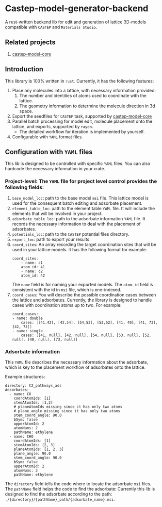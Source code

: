 # Castep-model-generator-backend
A rust-written backend lib for edit and generation of lattice 3D-models compatible with `CASTEP` and `Materials Studio`.

## Related projects
1. [castep-model-core](https://github.com/TonyWu20/castep-model-core.git)

## Introduction

This library is 100% written in `rust`. Currently, it has the following features:
1. Place any molecules into a lattice, with necessary information provided:
    1. The number and identities of atoms used to coordinate with the lattice.
    2. The geometry information to determine the molecule direction in 3d space.
2. Export the seedfiles for `CASTEP` task, supported by [castep-model-core](https://github.com/TonyWu20/castep-model-core.git)
3. Parallel batch processing for model edit, molecule placement onto the lattice, and exports, supported by `rayon`.
    - The detailed workflow for iteration is implemented by yourself.
4. Configurable with `YAML` format files.

## Configuration with `YAML` files

This lib is designed to be controlled with specific `YAML` files.
You can also hardcode the necessary information in your crate.

### Project-level: The `YAML` file for project level control provides the following fields:
1. `base_model_loc`: path to the base model `msi` file. This lattice model is used for the consequent batch editing and adsorbate placement.
2. `element_table_loc`: path to the element table `YAML` file. It will include the elements that will be involved in your project.
3. `adsorbate_table_loc`: path to the adsorbate information `YAML` file. It records the necessary information to deal with the placement of adsorbates.
4. `potentials_loc`: path to the `CASTEP` potential files directory.
5. `export_loc`: path to export your results.
6. `coord_sites`: An array recording the target coordination sites that will be used in your lattice models. It has the following format for example:
    ```
    coord_sites:
        - name: c1
        atom_id: 41
        - name: c2
        atom_id: 42
    ```
    The `name` field is for naming your exported models. The `atom_id` field is consistent with the id in `msi` file, which is one-indexed.
7. `coord_cases`: You will describe the possible coordination cases between the lattice and adsorbates. Currently, the library is designed to handle cases with coordination atoms up to two. For example:
    ```
    coord_cases:
    - name: double
        cases: [[41,42], [42,54], [54,53], [53,52], [41, 40], [41, 73], [42, 73]]
    - name: single
        cases: [[41, null], [42, null], [54, null], [53, null], [52, null], [40, null], [73, null]]
    ```
### Adsorbate information
This `YAML` file describes the necessary information about the adsorbate, which is key to the placement workflow of adsorbates onto the lattice.

Example structures:
```
directory: C2_pathways_ads
Adsorbates:
  - name: CO
    coordAtomIds: [1]
    stemAtomIds: [1,2]
    # planeAtomIds missing since it has only two atoms
    # plane_angle missing since it has only two atoms
    stem_coord_angle: 90.0
    bSym: false
    upperAtomId: 2
    atomNums: 2
    pathName: ethylene
  - name: CHO
    coordAtomIds: [1]
    stemAtomIds: [2, 3]
    planeAtomIds: [1, 2, 3]
    plane_angle: 90.0
    stem_coord_angle: 90.0
    bSym: false
    upperAtomId: 2
    atomNums: 3
    pathName: ethylene

```
The `directory` field tells the code where to locate the adsorbate `msi` files. The `pathName` field helps the code to find the adsorbate: Currently this lib is designed to find the adsorbate according to the path: `./{directory}/{pathName}_path/{adsorbate_name}.msi`.


